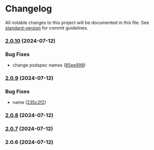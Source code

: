 # Changelog

All notable changes to this project will be documented in this file. See [standard-version](https://github.com/conventional-changelog/standard-version) for commit guidelines.

### [2.0.10](https://github.com/mahnuh/capacitor-plugin-app-tracking-transparency/compare/v2.0.9...v2.0.10) (2024-07-12)


### Bug Fixes

* change podspec names ([85ee998](https://github.com/mahnuh/capacitor-plugin-app-tracking-transparency/commit/85ee998ed145d66c4f5a423d55e5c7ec35f20a52))

### [2.0.9](https://github.com/mahnuh/capacitor-plugin-app-tracking-transparency/compare/v2.0.8...v2.0.9) (2024-07-12)


### Bug Fixes

* name ([235c2f2](https://github.com/mahnuh/capacitor-plugin-app-tracking-transparency/commit/235c2f2f61ef00e974d8f2621cffc9ea1a9aa84d))

### [2.0.8](https://github.com/mahnuh/capacitor-plugin-app-tracking-transparency/compare/v2.0.7...v2.0.8) (2024-07-12)

### [2.0.7](https://github.com/mahnuh/capacitor-plugin-app-tracking-transparency/compare/v2.0.6...v2.0.7) (2024-07-12)

### 2.0.6 (2024-07-12)
